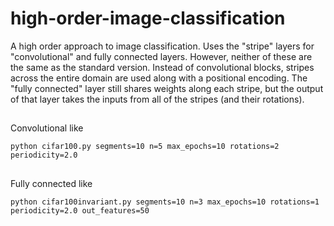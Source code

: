 # high-order-image-classification
A high order approach to image classification.  Uses the "stripe" layers for "convolutional" and
fully connected layers.  However, neither of these are the same as the standard version.  Instead
of convolutional blocks, stripes across the entire domain are used along with a positional encoding.
The "fully connected" layer still shares weights along each stripe, but the output of that layer takes
the inputs from all of the stripes (and their rotations).

##
Convolutional like
```
python cifar100.py segments=10 n=5 max_epochs=10 rotations=2 periodicity=2.0
```
##
Fully connected like
```
python cifar100invariant.py segments=10 n=3 max_epochs=10 rotations=1 periodicity=2.0 out_features=50
```